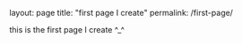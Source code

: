 layout: page
title: "first page I create"
permalink: /first-page/

this is the first page I create ^_^